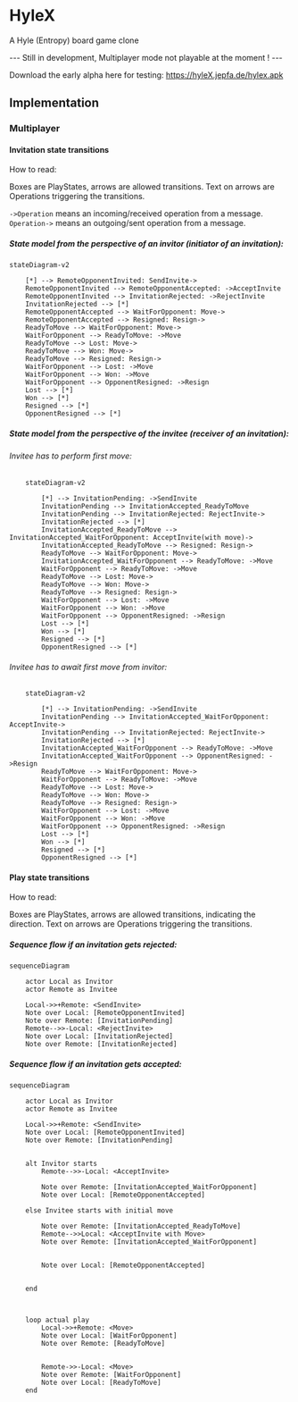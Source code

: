 # HyleX

A Hyle (Entropy) board game clone


--- Still in development, Multiplayer mode not playable at the moment ! ---

Download the early alpha here for testing: https://hyleX.jepfa.de/hylex.apk

## Implementation


### Multiplayer

#### Invitation state transitions


How to read:

Boxes are PlayStates, arrows are allowed transitions. Text on arrows are Operations triggering the transitions.

`->Operation` means an incoming/received operation from a message.
`Operation->` means an outgoing/sent operation from a message.

##### State model from the perspective of an invitor (initiator of an invitation):

```mermaid
stateDiagram-v2

    [*] --> RemoteOpponentInvited: SendInvite->
    RemoteOpponentInvited --> RemoteOpponentAccepted: ->AcceptInvite
    RemoteOpponentInvited --> InvitationRejected: ->RejectInvite
    InvitationRejected --> [*]
    RemoteOpponentAccepted --> WaitForOpponent: Move->
    RemoteOpponentAccepted --> Resigned: Resign->
    ReadyToMove --> WaitForOpponent: Move->
    WaitForOpponent --> ReadyToMove: ->Move
    ReadyToMove --> Lost: Move->
    ReadyToMove --> Won: Move->
    ReadyToMove --> Resigned: Resign->
    WaitForOpponent --> Lost: ->Move
    WaitForOpponent --> Won: ->Move
    WaitForOpponent --> OpponentResigned: ->Resign    
    Lost --> [*]
    Won --> [*]
    Resigned --> [*]
    OpponentResigned --> [*]
```


##### State model from the perspective of the invitee (receiver of an invitation):


###### Invitee has to perform first move:

```mermaid
    stateDiagram-v2
    
        [*] --> InvitationPending: ->SendInvite
        InvitationPending --> InvitationAccepted_ReadyToMove
        InvitationPending --> InvitationRejected: RejectInvite->
        InvitationRejected --> [*]
        InvitationAccepted_ReadyToMove --> InvitationAccepted_WaitForOpponent: AcceptInvite(with move)->
        InvitationAccepted_ReadyToMove --> Resigned: Resign->
        ReadyToMove --> WaitForOpponent: Move->
        InvitationAccepted_WaitForOpponent --> ReadyToMove: ->Move
        WaitForOpponent --> ReadyToMove: ->Move
        ReadyToMove --> Lost: Move->
        ReadyToMove --> Won: Move->
        ReadyToMove --> Resigned: Resign->
        WaitForOpponent --> Lost: ->Move
        WaitForOpponent --> Won: ->Move
        WaitForOpponent --> OpponentResigned: ->Resign    
        Lost --> [*]
        Won --> [*]
        Resigned --> [*]
        OpponentResigned --> [*]
```


###### Invitee has to await first move from invitor:

```mermaid
    stateDiagram-v2
    
        [*] --> InvitationPending: ->SendInvite
        InvitationPending --> InvitationAccepted_WaitForOpponent: AcceptInvite->
        InvitationPending --> InvitationRejected: RejectInvite->
        InvitationRejected --> [*]
        InvitationAccepted_WaitForOpponent --> ReadyToMove: ->Move
        InvitationAccepted_WaitForOpponent --> OpponentResigned: ->Resign
        ReadyToMove --> WaitForOpponent: Move->
        WaitForOpponent --> ReadyToMove: ->Move
        ReadyToMove --> Lost: Move->
        ReadyToMove --> Won: Move->
        ReadyToMove --> Resigned: Resign->
        WaitForOpponent --> Lost: ->Move
        WaitForOpponent --> Won: ->Move
        WaitForOpponent --> OpponentResigned: ->Resign    
        Lost --> [*]
        Won --> [*]
        Resigned --> [*]
        OpponentResigned --> [*]
```


#### Play state transitions

How to read:

Boxes are PlayStates, arrows are allowed transitions, indicating the direction. Text on arrows are Operations triggering the transitions.


##### Sequence flow if an invitation gets rejected:

```mermaid
sequenceDiagram

    actor Local as Invitor
    actor Remote as Invitee

    Local->>+Remote: <SendInvite>
    Note over Local: [RemoteOpponentInvited]
    Note over Remote: [InvitationPending]
    Remote-->>-Local: <RejectInvite>
    Note over Local: [InvitationRejected]
    Note over Remote: [InvitationRejected]
```



##### Sequence flow if an invitation gets accepted:

```mermaid
sequenceDiagram

    actor Local as Invitor
    actor Remote as Invitee

    Local->>+Remote: <SendInvite>
    Note over Local: [RemoteOpponentInvited]
    Note over Remote: [InvitationPending]


    alt Invitor starts
        Remote-->>-Local: <AcceptInvite>

        Note over Remote: [InvitationAccepted_WaitForOpponent]
        Note over Local: [RemoteOpponentAccepted]

    else Invitee starts with initial move

        Note over Remote: [InvitationAccepted_ReadyToMove]
        Remote-->>Local: <AcceptInvite with Move>
        Note over Remote: [InvitationAccepted_WaitForOpponent]


        Note over Local: [RemoteOpponentAccepted]
    

    end



    loop actual play
        Local->>+Remote: <Move>
        Note over Local: [WaitForOpponent]
        Note over Remote: [ReadyToMove]


        Remote->>-Local: <Move>
        Note over Remote: [WaitForOpponent]
        Note over Local: [ReadyToMove]
    end

```




